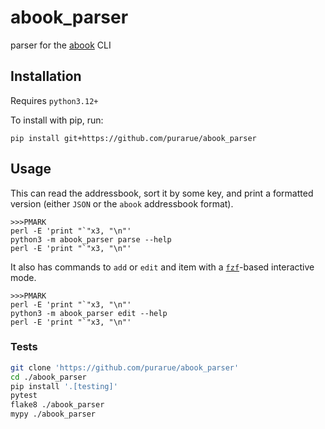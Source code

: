 # abook_parser

parser for the [abook](https://abook.sourceforge.io/) CLI

## Installation

Requires `python3.12+`

To install with pip, run:

```
pip install git+https://github.com/purarue/abook_parser
```

## Usage

This can read the addressbook, sort it by some key, and print a formatted version (either `JSON` or the `abook` addressbook format).

```
>>>PMARK
perl -E 'print "`"x3, "\n"'
python3 -m abook_parser parse --help
perl -E 'print "`"x3, "\n"'
```

It also has commands to `add` or `edit` and item with a [`fzf`](https://github.com/junegunn/fzf)-based interactive mode.

```
>>>PMARK
perl -E 'print "`"x3, "\n"'
python3 -m abook_parser edit --help
perl -E 'print "`"x3, "\n"'
```

### Tests

```bash
git clone 'https://github.com/purarue/abook_parser'
cd ./abook_parser
pip install '.[testing]'
pytest
flake8 ./abook_parser
mypy ./abook_parser
```
